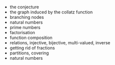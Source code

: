 * the conjecture
* the graph induced by the collatz function
* branching nodes
* natural numbers
* prime numbers
* factorisation
* function composition
* relations, injective, bijective, multi-valued, inverse
* getting rid of fractions
* partitions, covering
* natural numbers